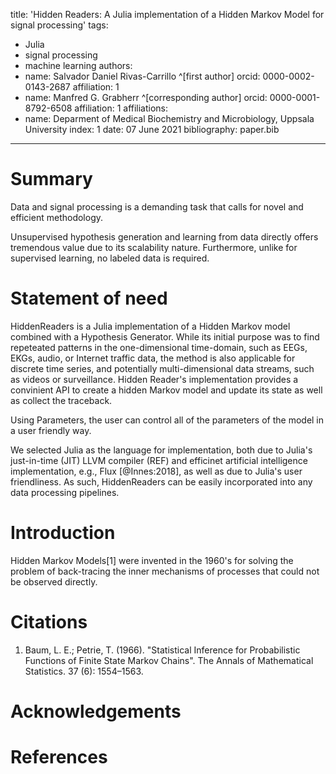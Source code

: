 title: 'Hidden Readers: A Julia implementation of a Hidden Markov Model for signal processing'
tags:
  - Julia
  - signal processing
  - machine learning
authors:
  - name: Salvador Daniel Rivas-Carrillo ^[first author]
    orcid: 0000-0002-0143-2687
    affiliation: 1
  - name: Manfred G. Grabherr ^[corresponding author]
    orcid: 0000-0001-8792-6508
    affiliation: 1
affiliations:
 - name: Deparment of Medical Biochemistry and Microbiology, Uppsala University
   index: 1
date: 07 June 2021
bibliography: paper.bib

---

# Summary

Data and signal processing is a demanding task that calls for novel and efficient methodology. 

Unsupervised hypothesis generation and learning from data directly offers tremendous value due to its scalability nature. Furthermore, unlike for supervised learning, no labeled data is required.



# Statement of need

HiddenReaders is a Julia implementation of a Hidden Markov model combined with a Hypothesis Generator. While its initial purpose was to find repeteated patterns in the one-dimensional time-domain, such as EEGs, EKGs, audio, or Internet traffic data, the method is also applicable for discrete time series, and potentially multi-dimensional data streams, such as videos or surveillance. Hidden Reader's implementation provides a convinient API to create a hidden Markov model and update its state as well as collect the traceback.

Using Parameters, the user can control all of the parameters of the model in a user friendly way.

We selected Julia as the language for implementation, both due to Julia's just-in-time (JIT) LLVM compiler (REF) and efficinet artificial intelligence implementation, e.g., Flux [@Innes:2018], as well as due to Julia's user friendliness. As such, HiddenReaders can be easily incorporated into any data processing pipelines. 


# Introduction
Hidden Markov Models[1] were invented in the 1960's for solving the problem of back-tracing the inner mechanisms of processes that could not be observed directly.  


# Citations
1. Baum, L. E.; Petrie, T. (1966). "Statistical Inference for Probabilistic Functions of Finite State Markov Chains". The Annals of Mathematical Statistics. 37 (6): 1554–1563. 

# Acknowledgements


# References

